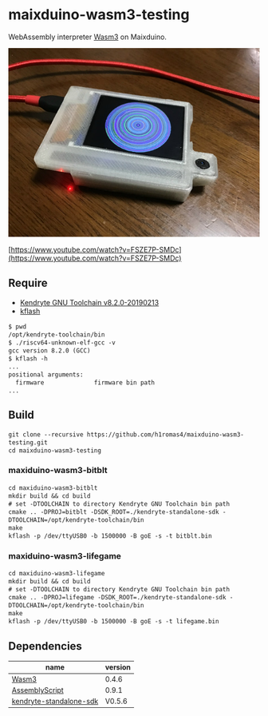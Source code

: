 # maixduino-wasm3-testing

WebAssembly interpreter [Wasm3](https://github.com/wasm3/wasm3) on Maixduino.

![](https://github.com/h1romas4/maixduino-wasm3-testing/blob/master/docs/images/maixduino-wasm3-01.jpg)

[https://www.youtube.com/watch?v=FSZE7P-SMDc](https://www.youtube.com/watch?v=FSZE7P-SMDc)

## Require

* [Kendryte GNU Toolchain v8.2.0-20190213](https://github.com/kendryte/kendryte-gnu-toolchain/releases/tag/v8.2.0-20190213)
* [kflash](https://github.com/kendryte/kflash.py)

```
$ pwd
/opt/kendryte-toolchain/bin
$ ./riscv64-unknown-elf-gcc -v
gcc version 8.2.0 (GCC)
$ kflash -h
...
positional arguments:
  firmware              firmware bin path
...
```

## Build

```
git clone --recursive https://github.com/h1romas4/maixduino-wasm3-testing.git
cd maixduino-wasm3-testing
```

### maxiduino-wasm3-bitblt

```
cd maxiduino-wasm3-bitblt
mkdir build && cd build
# set -DTOOLCHAIN to directory Kendryte GNU Toolchain bin path
cmake .. -DPROJ=bitblt -DSDK_ROOT=./kendryte-standalone-sdk -DTOOLCHAIN=/opt/kendryte-toolchain/bin
make
kflash -p /dev/ttyUSB0 -b 1500000 -B goE -s -t bitblt.bin
```

### maxiduino-wasm3-lifegame

```
cd maxiduino-wasm3-lifegame
mkdir build && cd build
# set -DTOOLCHAIN to directory Kendryte GNU Toolchain bin path
cmake .. -DPROJ=lifegame -DSDK_ROOT=./kendryte-standalone-sdk -DTOOLCHAIN=/opt/kendryte-toolchain/bin
make
kflash -p /dev/ttyUSB0 -b 1500000 -B goE -s -t lifegame.bin
```

## Dependencies

|name|version|
|-|-|
|[Wasm3](https://github.com/wasm3/wasm3)|0.4.6|
|[AssemblyScript](https://github.com/AssemblyScript/assemblyscript)|0.9.1|
|[kendryte-standalone-sdk](https://docs.espressif.com/projects/esp-idf/en/v3.2.3/get-started/index.html)|V0.5.6|
